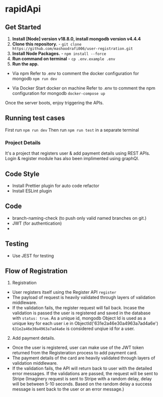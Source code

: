 # rapidApi

## Get Started

1. **Install [Node] version v18.8.0,  install mongodb version v4.4.4**
2. **Clone this repository.** - `git clone https://github.com/mashoodrafi006/user-registration.git`
3. **Install Node Packages.** - `npm install --force`
4. **Run command on terminal** - `cp .env.example .env`
5. **Run the app.** 

- Via npm
Refer to .env to comment the docker configuration for mongodb
`npm run dev`

- Via Docker
Start docker on machine
Refer to .env to comment the npm configuration for mongodb
`docker-compose up`

Once the server boots, enjoy triggering the APIs.

## Running test cases
First run `npm run dev`
Then run `npm run test` in a separate terminal


### Project Details

It's a project that registers user & add payment details using REST APIs. 
Login & register module has also been implimented using graphQl.

## Code Style

-   Install Prettier plugin for auto code refactor
-   Install ESLint plugin

## Code
-   branch-naming-check (to push only valid named branches on git.)
-   JWT (for authentication)
- 

## Testing

-   Use JEST for testing

## Flow of Registration

1) Registration
- User registers itself using the Register API `register`
- The payload of request is heavily validated through layers of validation middleware.
- If the validation fails, the register request will fail back. Incase the validation is passed the user is registered and saved in the database with `status: true`. As a unique id, mongodb Object Id is used as a unique key for each user i.e in
ObjectId('631e2a46e30a4963a7ad4a6e') `631e2a46e30a4963a7ad4a6e` is considered unqiue id for a user.

2) Add payment details.
- Once the user is registered, user can make use of the JWT token returned from the Registeration process to add payment card.
- The payment details of the card are heavily validated through layers of validation middleware.
- If the validation fails, the API will return back to user with the detailed error messages. If the validations are passed, the request will be sent to Stripe (Imaginery request is sent to Stripe with a random delay, delay will be between 5-10 seconds. Based on the random delay a success message is sent back to the user or an error message.)

